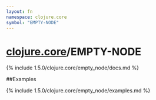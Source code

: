 ```yaml
---
layout: fn
namespace: clojure.core
symbol: "EMPTY-NODE"
---
```


# [clojure.core](../)/EMPTY-NODE

{% include 1.5.0/clojure.core/empty_node/docs.md %}

##Examples

{% include 1.5.0/clojure.core/empty_node/examples.md %}

